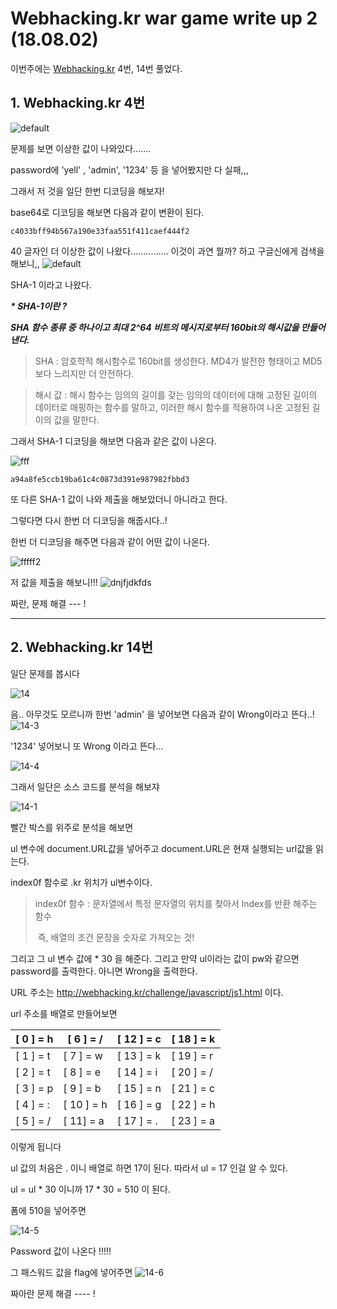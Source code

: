 # Webhacking.kr war game write up 2 (18.08.02) #

이번주에는  [Webhacking.kr](http://webhacking.kr) 4번, 14번  풀었다.



## 1. Webhacking.kr 4번 ##
![default](https://user-images.githubusercontent.com/40850499/43526486-5022ac2c-95df-11e8-81d7-123d8e47f2e2.PNG)


 문제를 보면 이상한 값이 나와있다....... 

password에 'yell' , 'admin', '1234' 등 을 넣어봤지만 다 실패,,, 

그래서 저 것을 일단 한번 디코딩을 해보자! 

base64로 디코딩을 해보면 다음과 같이 변환이 된다.

```
c4033bff94b567a190e33faa551f411caef444f2
```

40 글자인 더 이상한 값이 나왔다............... 이것이 과연 뭘까? 하고 구글신에게 검색을 해보니,,
![default](https://user-images.githubusercontent.com/40850499/43526515-633c002e-95df-11e8-9843-15b6984de98c.PNG)


SHA-1 이라고 나왔다.



___* SHA-1이란 ?___

___SHA 함수 종류 중 하나이고 최대  2^64 비트의 메시지로부터 160bit의 해시값을 만들어 낸다.___

> SHA : 암호학적 해시함수로 160bit를 생성한다. MD4가 발전한 형태이고 MD5보다 느리지만 더 안전하다.

> 해시 값 :  해시 함수는 임의의 길이를 갖는 임의의 데이터에 대해 고정된 길이의 데이터로 매핑하는 함수를 말하고, 이러한 해시 함수를 적용하여 나온 고정된 길이의 값을 말한다.



그래서 SHA-1 디코딩을 해보면 다음과 같은 값이 나온다.

![fff](https://user-images.githubusercontent.com/40850499/43526525-69c0a4e0-95df-11e8-9c99-154c4f7b6b17.PNG)

```
a94a8fe5ccb19ba61c4c0873d391e987982fbbd3
```

또 다른 SHA-1 값이 나와 제출을 해보았더니 아니라고 한다.  

그렇다면 다시 한번 더 디코딩을 해줍시다..!

한번 더 디코딩을 해주면 다음과 같이 어떤 값이 나온다. 

![fffff2](https://user-images.githubusercontent.com/40850499/43526532-72088a14-95df-11e8-9a7d-fb0870170f04.PNG)


저 값을 제출을 해보니!!!
![dnjfjdkfds](https://user-images.githubusercontent.com/40850499/43526576-894804ac-95df-11e8-8a2f-51a034ab1ceb.PNG)


짜란, 문제 해결 --- !

 

------



## 2. Webhacking.kr 14번 

일단 문제를 봅시다

![14](https://user-images.githubusercontent.com/40850499/43526590-912ea69e-95df-11e8-9bde-5063c94b833c.PNG)


음.. 아무것도 모르니까 한번 'admin' 을 넣어보면 다음과 같이 Wrong이라고 뜬다..!
![14-3](https://user-images.githubusercontent.com/40850499/43526608-9aad3f28-95df-11e8-913c-7953f34ba003.PNG)


'1234' 넣어보니 또 Wrong 이라고 뜬다...

![14-4](https://user-images.githubusercontent.com/40850499/43526620-a69a97a4-95df-11e8-8189-3039e729b58e.PNG)




그래서 일단은 소스 코드를 분석을 해보쟈

![14-1](https://user-images.githubusercontent.com/40850499/43526731-df4f2218-95df-11e8-86e8-f57248bb97c7.PNG)


빨간 박스를 위주로 분석을 해보면 

ul 변수에 document.URL값을 넣어주고 document.URL은 현재 실행되는 url값을 읽는다.

index0f 함수로 .kr 위치가 ul변수이다.

> index0f 함수 :  문자열에서 특정 문자열의 위치를 찾아서 lndex를 반환 해주는 함수 
>
> ​                           즉, 배열의 조건 문장을 숫자로 가져오는 것!

그리고 그 ul 변수 값에 * 30 을 해준다. 그리고 만약 ul이라는 값이 pw와 같으면 password를 출력한다. 아니면 Wrong을 출력한다.

URL 주소는 http://webhacking.kr/challenge/javascript/js1.html 이다.

url 주소를 배열로 만들어보면

| [ 0 ] = h | [ 6 ] = /  | [ 12 ] = c | [ 18 ] = k |
| --------- | ---------- | ---------- | ---------- |
| [ 1 ] = t | [ 7 ] = w  | [ 13 ] = k | [ 19 ] = r |
| [ 2 ] = t | [ 8 ] = e  | [ 14 ] = i | [ 20 ] = / |
| [ 3 ] = p | [ 9 ] = b  | [ 15 ] = n | [ 21 ] = c |
| [ 4 ] = : | [ 10 ] = h | [ 16 ] = g | [ 22 ] = h |
| [ 5 ] = / | [ 11] = a  | [ 17 ] = . | [ 23 ] = a |

이렇게 됩니다 

ul 값의 처음은 . 이니 배열로 하면 17이 된다.  따라서 ul = 17 인걸 알 수 있다. 

ul = ul * 30 이니까 17 * 30 = 510 이 된다. 

폼에 510을 넣어주면

![14-5](https://user-images.githubusercontent.com/40850499/43526756-ebd4e162-95df-11e8-9e0f-8b78ab071a26.PNG)


Password 값이 나온다 !!!!! 

그 패스워드 값을 flag에 넣어주면 
![14-6](https://user-images.githubusercontent.com/40850499/43526780-f853c0d4-95df-11e8-998c-fc554b2e4ff5.PNG)



짜아란 문제 해결 ---- !
